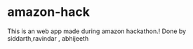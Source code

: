amazon-hack
===========
This is an web app made during amazon hackathon.!
Done by siddarth,ravindar , abhijeeth
